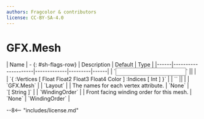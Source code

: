 ```yaml
---
authors: Fragcolor & contributors
license: CC-BY-SA-4.0
---
```



# GFX.Mesh

<div class="sh-parameters" markdown="1">
| Name | - {: #sh-flags-row} | Description | Default | Type |
|------|---------------------|-------------|---------|------|
| `<input>` || | | `{ :Vertices [ Float Float2 Float3 Float4 Color ] :Indices [ Int ] }` |
| `<output>` || | | `GFX.Mesh` |
| `Layout` |  | The names for each vertex attribute. | `None` | `[ String ]` |
| `WindingOrder` |  | Front facing winding order for this mesh. | `None` | `WindingOrder` |

</div>



--8<-- "includes/license.md"
